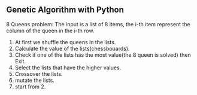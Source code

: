 Genetic Algorithm with Python
-----------------------------
8 Queens problem:
The input is a list of 8 items, the i-th item represent the column of the queen in the i-th row.
1. At first we shuffle the queens in the lists.
2. Calculate the value of the lists(chessbouards).
3. Check if one of the lists has the most value(the 8 queen is solved) then Exit.
4. Select the lists that have the higher values.
5. Crossover the lists.
6. mutate the lists.
7. start from 2.
